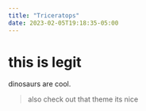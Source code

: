 ```yaml
---
title: "Triceratops"
date: 2023-02-05T19:18:35-05:00
---
```

# this is legit

dinosaurs are cool.
>also check out that theme
>its nice

